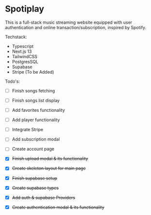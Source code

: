 # Spotiplay
This is a full-stack music streaming website equipped with user authentication and online transaction/subscription, inspired by Spotify.

Techstack:
- Typescript
- Next.js 13
- TailwindCSS
- PostgresSQL
- Supabase 
- Stripe (To be Added)

Todo&apos;s:
- [ ] Finish songs fetching
- [ ] Finish songs list display
- [ ] Add favorites functionality
- [ ] Add player functionality
- [ ] Integrate Stripe
- [ ] Add subscription modal
- [ ] Create account page
- [x] ~~Finish upload modal & its functionality~~
- [x] ~~Create skeleton layout for main page~~
- [x] ~~Finish supabase setup~~
- [x] ~~Create supabase types~~
- [x] ~~Add auth & supabase Providers~~
- [x] ~~Create authentication modal & its functionality~~


